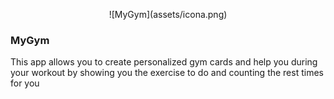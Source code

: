 <p align="center">
![MyGym](assets/icona.png)
<h3>MyGym</h3>
</p>
<p>This app allows you to create personalized gym cards and help you during your workout by showing you the exercise to do and counting the rest times for you</p>
